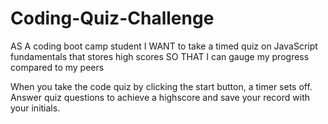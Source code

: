 # Coding-Quiz-Challenge

AS A coding boot camp student
I WANT to take a timed quiz on JavaScript fundamentals that stores high scores
SO THAT I can gauge my progress compared to my peers

When you take the code quiz by clicking the start button, a timer sets off.
Answer quiz questions to achieve a highscore and save your record with your initials.